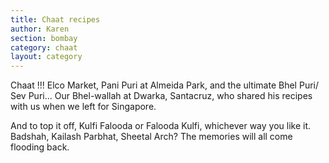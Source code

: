 ```yaml
---
title: Chaat recipes
author: Karen
section: bombay
category: chaat
layout: category
---
```


Chaat !!! Elco Market, Pani Puri at Almeida Park, and the ultimate Bhel Puri/ Sev Puri... Our Bhel-wallah at Dwarka, Santacruz, who shared his recipes with us when we left for Singapore.

And to top it off, Kulfi Falooda or Falooda Kulfi, whichever way you like it.  Badshah, Kailash Parbhat, Sheetal Arch? The memories will all come flooding back.
